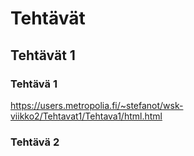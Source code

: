 # Tehtävät
## Tehtävät 1
### Tehtävä 1
https://users.metropolia.fi/~stefanot/wsk-viikko2/Tehtavat1/Tehtava1/html.html
### Tehtävä 2
